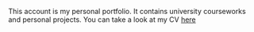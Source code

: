 This account is my personal portfolio. It contains university courseworks and personal projects. You can take a look at my CV [here](https://github.com/Andreas-Hadjiantoni/Andreas-Hadjiantoni/blob/master/CV.pdf)
